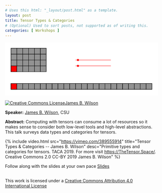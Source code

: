 ```yaml
---
# Uses this html: "_layout/post.html" as a template.
layout: post 
title: Tensor Types & Categories
# (Optional) Used to sort posts, not supported as of writing this.
categories: [ Workshops ]
---
```


![](/uploads/images/Abacus-Tensor-2D.gif)

<a rel="license" href="http://creativecommons.org/licenses/by/4.0/" target="_blank"><img alt="Creative Commons License" style="border-width:0" src="https://i.creativecommons.org/l/by/4.0/88x31.png" />James B. Wilson</a>


**Speaker:** <a href="https://www.math.colostate.edu/~jwilson/" target="_blank">James B. Wilson</a>, CSU

**Abstract:** Computing with tensors can consume a lot of resources so it makes sense to consider both low-level tools and high-level abstractions.
This talk surveys data types and categories for tensors.


 {% 
    include video.html
    src="https://vimeo.com/389555914"
    title="Tensor Types & Categories -- James B. Wilson"
    desc="Primitive types and categories for tensors. TACA 2019. For more visit https://TheTensor.Space/. Creative Commons 2.0 CC-BY 2019 James B. Wilson"
  %}

Follow along with the slides at your own pace
[Slides](https://slides.com/jameswilson-3/tensor-types-cats)


<br />This work is licensed under a <a rel="license" href="http://creativecommons.org/licenses/by/4.0/" target="_blank">Creative Commons Attribution 4.0 International License</a>